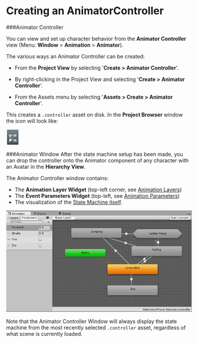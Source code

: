 Creating an AnimatorController
==============================

###Animator Controller

You can view and set up character behavior from the __Animator Controller__ view (Menu: __Window__ &gt; __Animation__ &gt; __Animator__).

The various ways an Animator Controller can be created:

* From the __Project View__ by selecting '__Create &gt; Animator Controller__'.

* By right-clicking in the Project View and selecting '__Create &gt; Animator Controller__'.

* From the Assets menu by selecting '__Assets &gt; Create &gt; Animator Controller__'.



This creates a `.controller` asset on disk. In the __Project Browser__ window the icon will look like:

![Animator Controller asset on disk](../uploads/Main/MecanimAnimatorControllerIcon.png) 

###Animator Window
After the state machine setup has been made, you can drop the controller onto the Animator component of any character with an Avatar in the __Hierarchy View__. 

The Animator Controller window contains: 

* The __Animation Layer Widget__ (top-left corner, see [Animation Layers](AnimationLayers))
* The __Event Parameters Widget__ (top-left, see [Animation Parameters](AnimationParameters))
* The visualization of the [State Machine itself](AnimationStateMachines).

![The Animator Controller Window](../uploads/Main/MecanimAnimatorControllerWindow.png) 

Note that the Animator Controller Window will always display the state machine from the most recently selected `.controller` asset, regardless of what scene is currently loaded.




